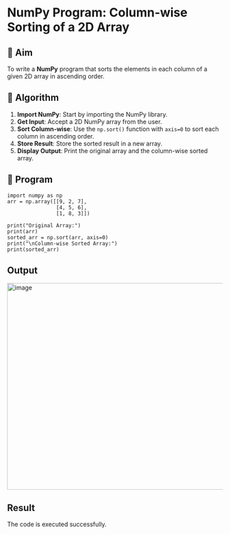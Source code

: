 # NumPy Program: Column-wise Sorting of a 2D Array

## 🎯 Aim
To write a **NumPy** program that sorts the elements in each column of a given 2D array in ascending order.

## 🧠 Algorithm

1. **Import NumPy**: Start by importing the NumPy library.
2. **Get Input**: Accept a 2D NumPy array from the user.
3. **Sort Column-wise**: Use the `np.sort()` function with `axis=0` to sort each column in ascending order.
4. **Store Result**: Store the sorted result in a new array.
5. **Display Output**: Print the original array and the column-wise sorted array.

## 🧾 Program
```
import numpy as np
arr = np.array([[9, 2, 7],
                [4, 5, 6],
                [1, 8, 3]])

print("Original Array:")
print(arr)
sorted_arr = np.sort(arr, axis=0)
print("\nColumn-wise Sorted Array:")
print(sorted_arr)
```

## Output
<img width="1690" height="482" alt="image" src="https://github.com/user-attachments/assets/68c7a7ba-dc41-4910-a5c4-295351f1709f" />

## Result
The code is executed successfully.
